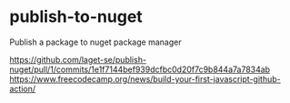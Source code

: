 # publish-to-nuget
Publish a package to nuget package manager



https://github.com/laget-se/publish-nuget/pull/1/commits/1e1f7144bef939dcfbc0d20f7c9b844a7a7834ab
https://www.freecodecamp.org/news/build-your-first-javascript-github-action/